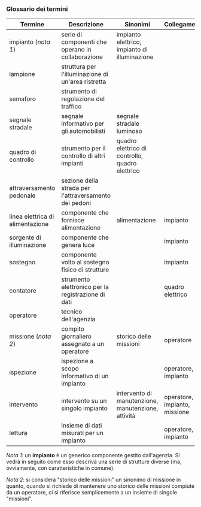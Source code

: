 ### Glossario dei termini

| Termine                          | Descrizione                                           | Sinonimi                                           | Collegamenti                  |
|-                                 | -                                                     | -                                                  | -                             |
| impianto (*nota 1*)              | serie di componenti che operano in collaborazione     | impianto elettrico, impianto di illuminazione      |                               |
| lampione                         | struttura per l'illuminazione di un'area ristretta    |                                                    |                               |
| semaforo                         | strumento di regolazione del traffico                 |                                                    |                               |
| segnale stradale                 | segnale informativo per gli automobilisti             | segnale stradale luminoso                          |                               |
| quadro di controllo              | strumento per il controllo di altri impianti          | quadro elettrico di controllo, quadro elettrico    |                               |
| attraversamento pedonale         | sezione della strada per l'attraversamento dei pedoni |                                                    |                               |
| linea elettrica di alimentazione | componente che fornisce alimentazione                 | alimentazione                                      | impianto                      |
| sorgente di illuminazione        | componente che genera luce                            |                                                    | impianto                      |
| sostegno                         | componente volto al sostegno fisico di strutture      |                                                    | impianto                      |
| contatore                        | strumento elettronico per la registrazione di dati    |                                                    | quadro elettrico              |
| operatore                        | tecnico dell'agenzia                                  |                                                    |                               |
| missione (*nota 2*)              | compito giornaliero assegnato a un operatore          | storico delle missioni                             | operatore                     |
| ispezione                        | ispezione a scopo informativo di un impianto          |                                                    | operatore, impianto           |
| intervento                       | intervento su un singolo impianto                     | intervento di manutenzione, manutenzione, attività | operatore, impianto, missione |
| lettura                          | insieme di dati misurati per un impianto              |                                                    | operatore, impianto           |

*Nota 1*: un **impianto** è un generico componente gestito dall'agenzia. Si
vedrà in seguito come esso descriva una serie di strutture diverse (ma,
ovviamente, con caratteristiche in comune).

*Nota 2*: si considera "storico delle missioni" un sinonimo di missione in
quanto, quando si richiede di mantenere uno storico delle missioni compiute da
un operatore, ci si riferisce semplicemente a un insieme di singole "missioni".
